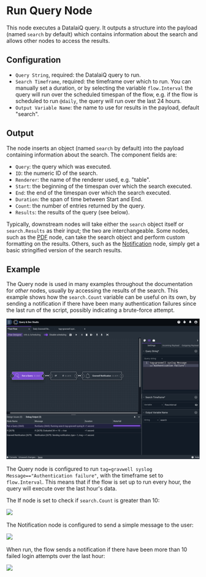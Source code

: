 # Run Query Node

This node executes a DatalaiQ query. It outputs a structure into the payload (named `search` by default) which contains information about the search and allows other nodes to access the results.

## Configuration

* `Query String`, required: the DatalaiQ query to run.
* `Search Timeframe`, required: the timeframe over which to run. You can manually set a duration, or by selecting the variable `flow.Interval` the query will run over the scheduled timespan of the flow, e.g. if the flow is scheduled to run `@daily`, the query will run over the last 24 hours.
* `Output Variable Name`: the name to use for results in the payload, default "search".

## Output

The node inserts an object (named `search` by default) into the payload containing information about the search. The component fields are:

* `Query`: the query which was executed.
* `ID`: the numeric ID of the search.
* `Renderer`: the name of the renderer used, e.g. "table".
* `Start`: the beginning of the timespan over which the search executed.
* `End`: the end of the timespan over which the search executed.
* `Duration`: the span of time between Start and End.
* `Count`: the number of entries returned by the query.
* `Results`: the results of the query (see below).

Typically, downstream nodes will take either the `search` object itself or `search.Results` as their input; the two are interchangeable. Some nodes, such as the [PDF](pdf) node, can take the search object and perform custom formatting on the results. Others, such as the [Notification](notification) node, simply get a basic stringified version of the search results.

## Example

The Query node is used in many examples throughout the documentation for *other* nodes, usually by accessing the results of the search. This example shows how the `search.Count` variable can be useful on its own, by sending a notification if there have been many authentication failures since the last run of the script, possibly indicating a brute-force attempt.

![](runquery-example.png)

The Query node is configured to run `tag=gravwell syslog Message=="Authentication failure"`, with the timeframe set to `flow.Interval`. This means that if the flow is set up to run every hour, the query will execute over the last hour's data.

The If node is set to check if `search.Count` is greater than 10:

![](runquery-if.png)

The Notification node is configured to send a simple message to the user:

![](runquery-notification.png)

When run, the flow sends a notification if there have been more than 10 failed login attempts over the last hour:

![](runquery-results.png)
